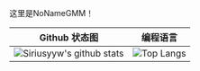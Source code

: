 这里是NoNameGMM！


|   Github 状态图   |   编程语言   |
| ---- | ---- |
|   ![Siriusyyw's github stats](https://github-readme-stats.vercel.app/api?username=NoNameGMM&show_icons=true&theme=tokyonight)   |    ![Top Langs](https://github-readme-stats.vercel.app/api/top-langs/?username=NoNameGMM&langs_count=6&theme=tokyonight)  |
